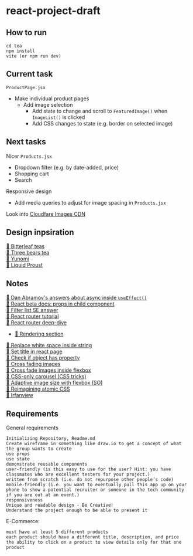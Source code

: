 # react-project-draft

## How to run

```
cd tea
npm install
vite (or npm run dev)
```

## Current task

`ProductPage.jsx`

- Make individual product pages
  - Add image selection
    - Add state to change and scroll to `FeaturedImage()` when `ImageList()` is clicked
    - Add CSS changes to state (e.g. border on selected image)

## Next tasks

Nicer `Products.jsx`

- Dropdown filter (e.g. by date-added, price)
- Shopping cart
- Search

Responsive design

- Add media queries to adjust for image spacing in `Products.jsx`

Look into [Cloudfare Images CDN](https://www.cloudflare.com/products/cloudflare-images/)

## Design inpsiration

[🔗 Bitterleaf teas](https://www.bitterleafteas.com/shop)  
[🔗 Three bears tea](https://www.threebearstea.com/collections/teapots)  
[🔗 Yunomi](https://yunomi.life/)  
[🔗 Liquid Proust](https://www.liquidproust.com/)

## Notes

[👥 Dan Abramov's answers about async inside `useEffect()`](https://github.com/facebook/react/issues/14326)  
[📝 React beta docs: props in child component](https://beta.reactjs.org/learn/passing-props-to-a-component#step-2-read-props-inside-the-child-component)  
[👥 Filter list SE answer](https://stackoverflow.com/a/69270078)  
[🔗 React router tutorial](https://reactrouter.com/docs/en/v6/getting-started/tutorial)  
[🔗 React router deep-dive](https://reactrouter.com/docs/en/v6/getting-started/concepts)

- [🔗 Rendering section](https://reactrouter.com/docs/en/v6/getting-started/concepts#rendering)

[📝 Replace white space inside string](https://flaviocopes.com/how-to-replace-whitespace-javascript/)  
[👥 Set title in react page](https://stackoverflow.com/a/46160586)  
[👥 Check if object has property](https://dmitripavlutin.com/check-if-object-has-property-javascript/)  
[👥 Cross fading images](http://css3.bradshawenterprises.com/cfimg/)  
[👥 Cross fade images inside flexbox](https://stackoverflow.com/a/46891338)  
[👥 CSS-only carousel (CSS tricks)](https://css-tricks.com/css-only-carousel/)  
[👥 Adaptive image size with flexbox (SO)](https://stackoverflow.com/a/41775258)  
[👥 Reimagining atomic CSS](https://antfu.me/posts/reimagine-atomic-css)  
[👥 Irfanview](https://en.wikipedia.org/wiki/IrfanView)

## Requirements

General requirements

    Initializing Repository, Readme.md
    Create wireframe in something like draw.io to get a concept of what the group wants to create
    use props
    use state
    demonstrate reusable components
    user-friendly (is this easy to use for the user? Hint: you have classmates who are excellent testers for your project.)
    written from scratch (i.e. do not repurpose other people’s code)
    mobile-friendly (i.e. you want to eventually pull this app up on your phone to show a potential recruiter or someone in the tech community if you are out at an event.)
    responsiveness
    Unique and readable design - Be Creative!
    Understand the project enough to be able to present it

E-Commerce:

    must have at least 5 different products
    each product should have a different title, description, and price
    the ability to click on a product to view details only for that one product
